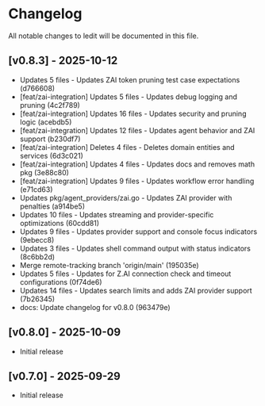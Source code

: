 # Changelog

All notable changes to ledit will be documented in this file.

## [v0.8.3] - 2025-10-12

- Updates 5 files - Updates ZAI token pruning test case expectations (d766608)
- [feat/zai-integration] Updates 5 files - Updates debug logging and pruning (4c2f789)
- [feat/zai-integration] Updates 16 files - Updates security and pruning logic (acebdb5)
- [feat/zai-integration] Updates 12 files - Updates agent behavior and ZAI support (b230df7)
- [feat/zai-integration] Deletes 4 files - Deletes domain entities and services (6d3c021)
- [feat/zai-integration] Updates 4 files - Updates docs and removes math pkg (3e88c80)
- [feat/zai-integration] Updates 9 files - Updates workflow error handling (e71cd63)
- Updates pkg/agent_providers/zai.go - Updates ZAI provider with penalties (a914be5)
- Updates 10 files - Updates streaming and provider-specific optimizations (60cdd81)
- Updates 9 files - Updates provider support and console focus indicators (9ebecc8)
- Updates 3 files - Updates shell command output with status indicators (8c6bb2d)
- Merge remote-tracking branch 'origin/main' (195035e)
- Updates 5 files - Updates for Z.AI connection check and timeout configurations (0f74de6)
- Updates 14 files - Updates search limits and adds ZAI provider support (7b26345)
- docs: Update changelog for v0.8.0 (963479e)

## [v0.8.0] - 2025-10-09

- Initial release


## [v0.7.0] - 2025-09-29

- Initial release
